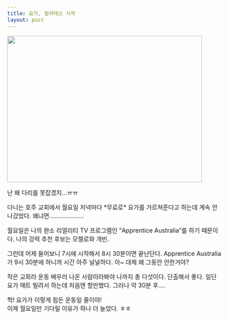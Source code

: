 ```yaml
---
title: 요가, 필라테스 시작
layout: post
---
```

<div style="width: 465px" class="wp-caption aligncenter">
  <img src="http://w12ard.github.io/wp-content/uploads/1/cfile10.uf.194F59024AEECF000484F0.jpg" width="455" height="341" alt="" filename="cfile10.uf.194F59024AEECF000484F0.jpg" filemime="" />
  
  <p class="wp-caption-text">
    난 왜 다리를 못잡겠지...ㅠㅠ
  </p>
</div>

  
다니는 호주 교회에서 월요일 저녁마다 \*무료로\* 요가를 가르쳐준다고 하는데 계속 안나갔었다. 왜냐면&#8230;&#8230;&#8230;&#8230;&#8230;&#8230;..

월요일은 나의 완소 리얼리티 TV 프로그램인 &#8220;Apprentice Australia&#8221;를 하기 때문이다. 나의 강력 추천 후보는 모렐로와 개빈. 

그런데 어제 들어보니 7시에 시작해서 8시 30분이면 끝난단다. Apprentice Australia 가 9시 30분에 하니까 시간 아주 널널하다. 아~ 대체 왜 그동안 안한거야?

작은 교회라 운동 배우러 나온 사람이라봐야 나까지 총 다섯이다. 단촐해서 좋다. 일단 요가 매트 빌려서 하는데 처음엔 할만했다. 그러나 약 30분 후&#8230;.

헉! 요가가 이렇게 힘든 운동일 줄이야!  
이제 월요일만 기다릴 이유가 하나 더 늘었다. ㅎㅎ